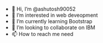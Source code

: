 - 👋 Hi, I’m @ashutosh90052
- 👀 I’m interested in web deveopment
- 🌱 I’m currently learning Bootstrap
- 💞️ I’m looking to collaborate on IBM
- 📫 How to reach me need

<!---
ashutosh90052/ashutosh90052 is a ✨ special ✨ repository because its `README.md` (this file) appears on your GitHub profile.
You can click the Preview link to take a look at your changes.
--->
